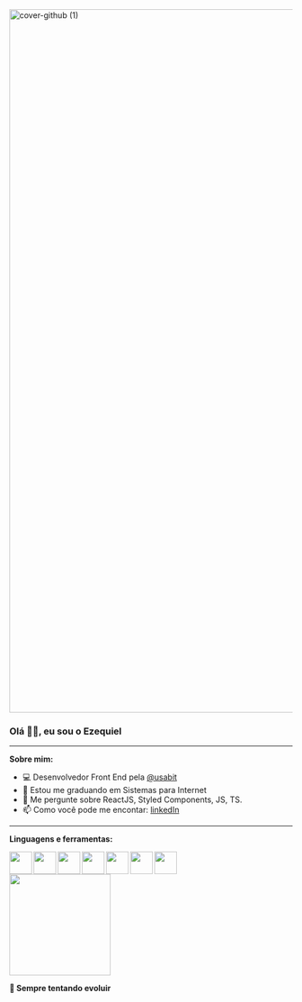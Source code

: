 <img width="1250" alt="cover-github (1)" src="https://user-images.githubusercontent.com/85039218/217985838-ae4c8a8a-979a-4afb-b389-52fbc6e2e2b9.png">

### Olá 👋🏾, eu sou o Ezequiel

* * *

**Sobre mim:**

- 💻 Desenvolvedor Front End pela [@usabit](https://usabit.com.br/)
- 📝 Estou me graduando em Sistemas para Internet
- 💬 Me pergunte sobre ReactJS, Styled Components, JS, TS.
- 📫 Como você pode me encontar: [linkedIn](https://www.linkedin.com/in/ezequiel-soares-da-silva-b64a64207/)

* * *

**Linguagens e ferramentas:**

<img align="left" height="40" src="https://i.imgur.com/OeTzbJm.png">
<img align="left" height="40" src="https://i.imgur.com/HU70Yfs.png">
<img align="left" height="40" src="https://i.imgur.com/Su8g1cR.png">
<img align="left" height="40" src="https://i.imgur.com/TaE00Gf.png">
<img align="left" height="40" src="https://i.imgur.com/MHBu0FS.png">
<img align="left" height="40" src="https://i.imgur.com/3iMXSay.png">
<img height="40" src="https://i.imgur.com/VgEJgFS.png">

<div>
  <a href="https://github.com/MrEzequiel">
    <img height="180em" src="https://github-readme-stats.vercel.app/api/top-langs/?username=mrezequiel&layout=compact&langs_count=5&theme=dark"/>
  </a>
</div>

**🚀 Sempre tentando evoluir**
